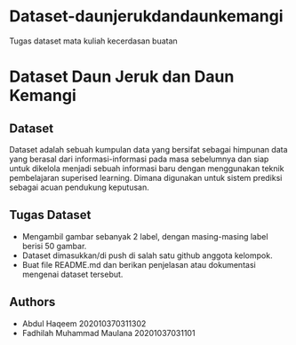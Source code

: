 # Dataset-daunjerukdandaunkemangi
Tugas dataset mata kuliah kecerdasan buatan
# Dataset Daun Jeruk dan Daun Kemangi

## Dataset

Dataset adalah sebuah kumpulan data yang bersifat sebagai himpunan data yang berasal dari informasi-informasi pada masa sebelumnya dan siap untuk dikelola menjadi sebuah informasi baru dengan menggunakan teknik pembelajaran superised learning. Dimana digunakan untuk sistem prediksi sebagai acuan pendukung keputusan.

## Tugas Dataset
* Mengambil gambar sebanyak 2 label, dengan masing-masing label berisi 50 gambar.
* Dataset dimasukkan/di push di salah satu github anggota kelompok.
* Buat file README.md dan berikan penjelasan atau dokumentasi mengenai dataset tersebut.

## Authors

* Abdul Haqeem 202010370311302
* Fadhilah Muhammad Maulana 20201037031101
